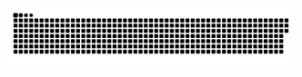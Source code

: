 <picture>
  <source media="(prefers-color-scheme: dark)" srcset="https://raw.githubusercontent.com/sovetski/sovetski/output/github-contribution-grid-snake-dark.svg">
  <source media="(prefers-color-scheme: light)" srcset="https://raw.githubusercontent.com/sovetski/sovetski/output/github-contribution-grid-snake.svg">
  <img alt="github contribution grid snake animation" src="https://raw.githubusercontent.com/sovetski/sovetski/output/github-contribution-grid-snake.svg">
</picture>
